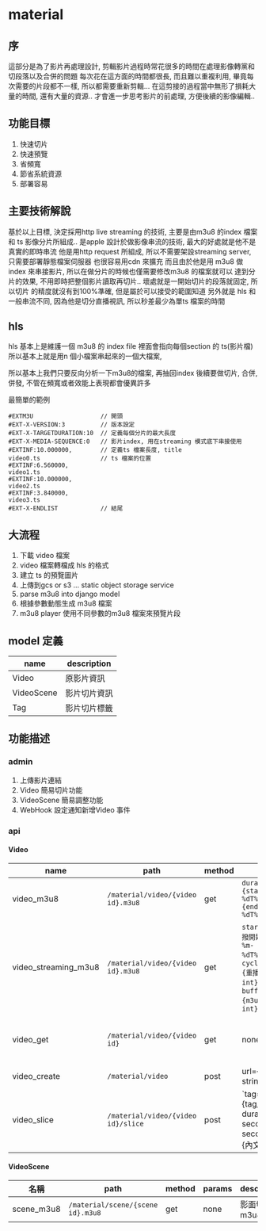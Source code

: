 material 
===

序
---
這部分是為了影片再處理設計, 
剪輯影片過程時常花很多的時間在處理影像轉黨和切段落以及合併的問題
每次花在這方面的時間都很長, 而且難以重複利用, 畢竟每次需要的片段都不一樣, 所以都需要重新剪輯... 
在這剪接的過程當中無形了損耗大量的時間, 還有大量的資源..  才會進一步思考影片的前處理, 方便後續的影像編輯..

功能目標
---
1. 快速切片
2. 快速預覽
3. 省頻寬
4. 節省系統資源 
5. 部署容易

主要技術解說
---
基於以上目標, 決定採用http live streaming 的技術, 
主要是由m3u8 的index 檔案和 ts 影像分片所組成.. 
是apple 設計於做影像串流的技術, 最大的好處就是他不是真實的即時串流
他是用http request 所組成, 所以不需要架設streaming server, 只需要部署靜態檔案伺服器
也很容易用cdn 來擴充
而且由於他是用 m3u8 做index 來串接影片, 所以在做分片的時候也僅需要修改m3u8 的檔案就可以
達到分片的效果, 不用即時把整個影片讀取再切片.. 壞處就是一開始切片的段落就固定, 所以切片
的精度就沒有到100%準確, 但是屬於可以接受的範圍知道
另外就是 hls 和一般串流不同, 因為他是切分直播視訊, 所以秒差最少為單ts 檔案的時間

hls
---

hls 基本上是維護一個 m3u8 的 index file
裡面會指向每個section 的 ts(影片檔) 
所以基本上就是用n 個小檔案串起來的一個大檔案, 

所以基本上我們只要反向分析一下m3u8的檔案, 再抽回index
後續要做切片, 合併, 併發, 不管在頻寬或者效能上表現都會優異許多

最簡單的範例
```
#EXTM3U                   // 開頭
#EXT-X-VERSION:3          // 版本設定
#EXT-X-TARGETDURATION:10  // 定義每個分片的最大長度
#EXT-X-MEDIA-SEQUENCE:0   // 影片index, 用在streaming 模式底下串接使用
#EXTINF:10.000000,        // 定義ts 檔案長度, title
video0.ts                 // ts 檔案的位置
#EXTINF:6.560000,
video1.ts
#EXTINF:10.000000,
video2.ts
#EXTINF:3.840000,
video3.ts
#EXT-X-ENDLIST            // 結尾
```

大流程
---
1. 下載 video 檔案
2. video 檔案轉檔成 hls 的格式
3. 建立 ts 的預覽圖片
4. 上傳到gcs or s3 ... static object storage service
5. parse m3u8 into django model
6. 根據參數動態生成 m3u8 檔案
7. m3u8 player 使用不同參數的m3u8 檔案來預覽片段


model 定義
---
name| description
---|---
Video| 原影片資訊
VideoScene| 影片切片資訊
Tag| 影片切片標籤

功能描述
---
### admin
1. 上傳影片連結
2. Video 簡易切片功能
3. VideoScene 簡易調整功能
4. WebHook 設定通知新增Video 事件

### api
#### Video

name| path|method| params| description
---|---|---|---|---
video_m3u8| `/material/video/{video id}.m3u8`| get| `duration={start:%Y-%m-%dT%H:%M:%S}~{end:%Y-%m-%dT%H:%M:%S}`| 動態生成  video m3u8 檔案
video_streaming_m3u8| `/material/video/{video id}.m3u8`| get | `start_time={直撥開始時間:%Y-%m-%dT%H:%M:%S}`, `cycle_seconds={重播週期秒數: int}`, `buffer_seconds={m3u8 緩衝秒數: int}`| 動態模擬video streaming
video_get| `/material/video/{video id}`|get|none| 取得影片m3u8 的資訊, 方便在處理
video_create| `/material/video`| post| url={video_url: string}| 新增影片
video_slice| `/material/video/{video id}/slice`| post| `tag={tag_id:int}, duration={start second~end second}, text={內文|string}`

#### VideoScene
名稱| path|method| params| description
---|---|---|---|---
scene_m3u8| `/material/scene/{scene id}.m3u8`|get|none| 影面切片m3u8
